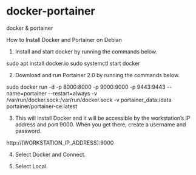 # docker-portainer
docker &amp; portainer


How to Install Docker and Portainer on Debian

1. Install and start docker by running the commands below.

sudo apt install docker.io
sudo systemctl start docker

2. Download and run Portainer 2.0 by running the commands below.

sudo docker run -d -p 8000:8000 -p 9000:9000 -p 9443:9443 --name=portainer --restart=always -v /var/run/docker.sock:/var/run/docker.sock -v portainer_data:/data portainer/portainer-ce:latest

3. This will install Docker and it will be accessible by the workstation’s IP address and port 9000. When you get there, create a username and password.

http://[WORKSTATION_IP_ADDRESS]:9000

4. Select Docker and Connect.


5. Select Local.

